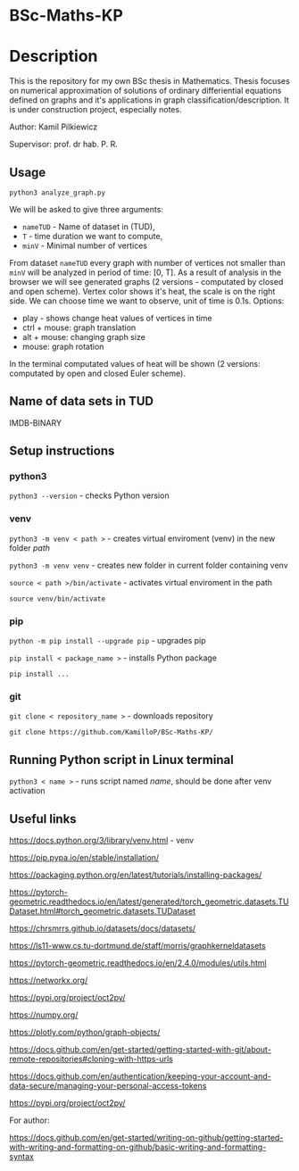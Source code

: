 # BSc-Maths-KP

# Description
This is the repository for my own BSc thesis in Mathematics.
Thesis focuses on numerical approximation of solutions of ordinary differiential equations defined on graphs and it's applications in graph classification/description.
It is under construction project, especially notes.


Author: Kamil Pilkiewicz

Supervisor: prof. dr hab. P. R.

## Usage
`python3 analyze_graph.py`

We will be asked to give three arguments:
- `nameTUD` - Name of dataset in (TUD),
- `T` - time duration we want to compute,
- `minV` - Minimal number of vertices

From dataset `nameTUD` every graph with number of vertices not smaller than `minV` will be analyzed in period of time: [0, T].
As a result of analysis in the browser we will see generated graphs (2 versions - computated by closed and open scheme).
Vertex color shows it's heat, the scale is on the right side. 
We can choose time we want to observe, unit of time is 0.1s.
Options:
- play - shows change heat values of vertices in time
- ctrl + mouse: graph translation
- alt + mouse: changing graph size
- mouse: graph rotation

In the terminal computated values of heat will be shown (2 versions: computated by open and closed Euler scheme).

## Name of data sets in TUD
IMDB-BINARY

## Setup instructions

### python3
`python3 --version` - checks Python version

### venv
`python3 -m venv < path >` - creates virtual enviroment (venv) in the new folder *path* 

`python3 -m venv venv` - creates new folder in current folder containing venv

`source < path >/bin/activate` - activates virtual enviroment in the path

`source venv/bin/activate`

### pip
`python -m pip install --upgrade pip` - upgrades pip

`pip install < package_name >` - installs Python package

`pip install ...`

### git
`git clone < repository_name >` - downloads repository

`git clone https://github.com/KamilloP/BSc-Maths-KP/`

## Running Python script in Linux terminal
`python3 < name >` - runs script named *name*, should be done after venv activation


## Useful links
https://docs.python.org/3/library/venv.html - venv

https://pip.pypa.io/en/stable/installation/

https://packaging.python.org/en/latest/tutorials/installing-packages/

https://pytorch-geometric.readthedocs.io/en/latest/generated/torch_geometric.datasets.TUDataset.html#torch_geometric.datasets.TUDataset

https://chrsmrrs.github.io/datasets/docs/datasets/

https://ls11-www.cs.tu-dortmund.de/staff/morris/graphkerneldatasets

https://pytorch-geometric.readthedocs.io/en/2.4.0/modules/utils.html

https://networkx.org/

https://pypi.org/project/oct2py/

https://numpy.org/

https://plotly.com/python/graph-objects/

https://docs.github.com/en/get-started/getting-started-with-git/about-remote-repositories#cloning-with-https-urls

https://docs.github.com/en/authentication/keeping-your-account-and-data-secure/managing-your-personal-access-tokens

https://pypi.org/project/oct2py/

For author:

https://docs.github.com/en/get-started/writing-on-github/getting-started-with-writing-and-formatting-on-github/basic-writing-and-formatting-syntax
